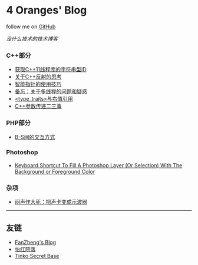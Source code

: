 # 4 Oranges' Blog
follow me on <a href="https://github.com/4Oranges/Blog">GitHub</a>

_没什么技术的技术博客_

### C++部分
- [获取C++11线程库的字符串型ID](/articles/001.md)  
- [关于C++反射的思考](/articles/002.md)  
- [智能指针的使用技巧](/articles/003.md)
- [备忘：关于多线程的问题和疑惑](/articles/004.md)
- [&lt;type_traits&gt;与右值引用](/articles/006.md)
- [C++参数传递二三事](/articles/009.md)

### PHP部分
- [B-S间的交互方式](/articles/005.md)

### Photoshop
- [Keyboard Shortcut To Fill A Photoshop Layer (Or Selection) With The Background or Foreground Color](/articles/007.md)

### 杂项
- [闷声作大死：把声卡变成示波器](/articles/008.md)

------

## 友链
- [FanZheng's Blog](http://fanzheng.org)
- [怡红院落](http://imnerd.org)
- [Tinko·Secret Base](http://tinko.moe)
